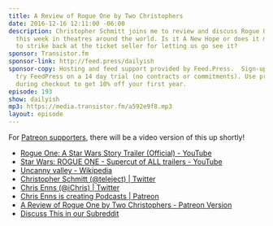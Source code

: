 ```yaml
---
title: A Review of Rogue One by Two Christophers
date: 2016-12-16 12:11:00 -06:00
description: Christopher Schmitt joins me to review and discuss Rogue One, which opened
  this week in theatres around the world. Is it A New Hope or does it make us want
  to strike back at the ticket seller for letting us go see it?
sponsor: Transistor.fm
sponsor-link: http://feed.press/dailyish
sponsor-copy: Hosting and feed support provided by Feed.Press.  Sign-up today and
  try FeedPress on a 14 day trial (no contracts or commitments). Use promo code "dailyish"
  during checkout to get 10% off your first year.
episode: 193
show: dailyish
mp3: https://media.transistor.fm/a592e9f8.mp3
layout: episode
---
```


For <a href="https://www.patreon.com/ichris">Patreon supporters</a>, there will be a video version of this up shortly!</p>


* <a href="https://www.youtube.com/watch?v=frdj1zb9sMY">Rogue One: A Star Wars Story Trailer (Official) - YouTube</a>
* <a href="https://www.youtube.com/watch?v=D26gCL4CpKE">Star Wars: ROGUE ONE - Supercut of ALL trailers - YouTube</a>
* <a href="https://en.wikipedia.org/wiki/Uncanny_valley">Uncanny valley - Wikipedia</a>
* <a href="https://twitter.com/teleject">Christopher Schmitt (@teleject) | Twitter</a>
* <a href="https://twitter.com/ichris">Chris Enns (@iChris) | Twitter</a>
* <a href="https://www.patreon.com/ichris">Chris Enns is creating Podcasts | Patreon</a>
* <a href="https://www.patreon.com/posts/review-of-rogue-7514185">A Review of Rogue One by Two Christophers - Patreon Version</a>
* <a href="https://www.reddit.com/r/Goodstuff_fm/comments/5jaq03/dailyish_193_a_review_of_rogue_one_by_two/">Discuss This in our Subreddit</a>

